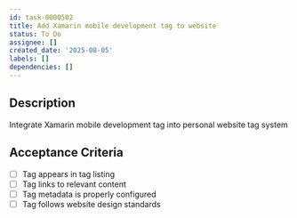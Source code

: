 ```yaml
---
id: task-0000502
title: Add Xamarin mobile development tag to website
status: To Do
assignee: []
created_date: '2025-08-05'
labels: []
dependencies: []
---
```


## Description

Integrate Xamarin mobile development tag into personal website tag system

## Acceptance Criteria

- [ ] Tag appears in tag listing
- [ ] Tag links to relevant content
- [ ] Tag metadata is properly configured
- [ ] Tag follows website design standards
